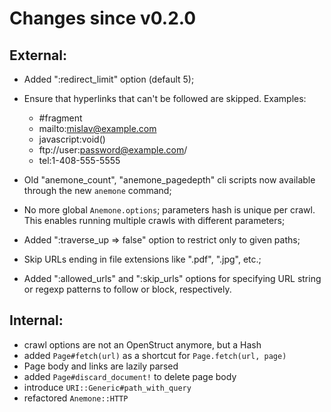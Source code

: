 # Changes since v0.2.0

## External:

* Added ":redirect_limit" option (default 5);
* Ensure that hyperlinks that can't be followed are skipped. Examples:
  - #fragment
  - mailto:mislav@example.com
  - javascript:void()
  - ftp://user:password@example.com/
  - tel:1-408-555-5555

* Old "anemone\_count", "anemone\_pagedepth" cli scripts now available
  through the new `anemone` command;
* No more global `Anemone.options`; parameters hash is unique per crawl.
  This enables running multiple crawls with different parameters;
* Added ":traverse_up => false" option to restrict only to given paths;
* Skip URLs ending in file extensions like ".pdf", ".jpg", etc.;
* Added ":allowed\_urls" and ":skip\_urls" options for specifying
  URL string or regexp patterns to follow or block, respectively.

## Internal:

* crawl options are not an OpenStruct anymore, but a Hash
* added `Page#fetch(url)` as a shortcut for `Page.fetch(url, page)`
* Page body and links are lazily parsed
* added `Page#discard_document!` to delete page body
* introduce `URI::Generic#path_with_query`
* refactored `Anemone::HTTP`

